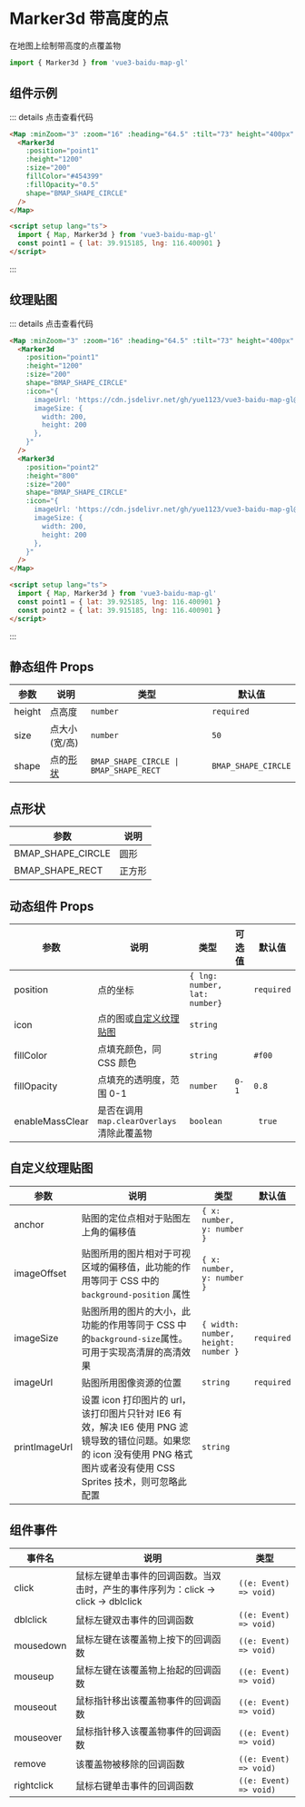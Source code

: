 # Marker3d 带高度的点

在地图上绘制带高度的点覆盖物

```ts
import { Marker3d } from 'vue3-baidu-map-gl'
```

<script setup lang="ts">
  const point1 = { lat: 39.925185, lng: 116.400901 }
  const point2 = { lat: 39.915185, lng: 116.400901 }
</script>

## 组件示例

<div>
<Map
  :minZoom="3"
  :zoom='16'
  :heading="64.5"
  :tilt="73"
  height="400px"
  enableScrollWheelZoom
>
  <Marker3d
    :position="point2" 
    :height='1200' 
    :size="200"
    fillColor="#454399"
    :fillOpacity="0.5"
    shape='BMAP_SHAPE_CIRCLE'
  />
</Map>
</div>

::: details 点击查看代码

```html
<Map :minZoom="3" :zoom="16" :heading="64.5" :tilt="73" height="400px" enableScrollWheelZoom>
  <Marker3d
    :position="point1"
    :height="1200"
    :size="200"
    fillColor="#454399"
    :fillOpacity="0.5"
    shape="BMAP_SHAPE_CIRCLE"
  />
</Map>

<script setup lang="ts">
  import { Map, Marker3d } from 'vue3-baidu-map-gl'
  const point1 = { lat: 39.915185, lng: 116.400901 }
</script>
```

:::

## 纹理贴图

<div>
<Map
  :minZoom="3"
  :zoom='16'
  :heading="64.5"
  :tilt="73"
  height="400px"
  enableScrollWheelZoom
>
  <Marker3d
    :position="point1"
    :height='1200'
    :size="200"
    shape='BMAP_SHAPE_CIRCLE'
    :icon="{
      imageUrl: 'https://cdn.jsdelivr.net/gh/yue1123/vue3-baidu-map-gl@0.0.21/docs/public/logo.png',
      imageSize: {
        width: 200,
        height: 200
      },
    }"
  />
  <Marker3d
    :position="point2"
    :height='800'
    :size="200"
    shape='BMAP_SHAPE_CIRCLE'
    :icon="{
      imageUrl: 'https://cdn.jsdelivr.net/gh/yue1123/vue3-baidu-map-gl@0.0.21/docs/public/logo.png',
      imageSize: {
        width: 200,
        height: 200
      },
    }"
  />
</Map>
</div>

::: details 点击查看代码

```html
<Map :minZoom="3" :zoom="16" :heading="64.5" :tilt="73" height="400px" enableScrollWheelZoom>
  <Marker3d
    :position="point1"
    :height="1200"
    :size="200"
    shape="BMAP_SHAPE_CIRCLE"
    :icon="{
      imageUrl: 'https://cdn.jsdelivr.net/gh/yue1123/vue3-baidu-map-gl@0.0.21/docs/public/logo.png',
      imageSize: {
        width: 200,
        height: 200
      },
    }"
  />
  <Marker3d
    :position="point2"
    :height="800"
    :size="200"
    shape="BMAP_SHAPE_CIRCLE"
    :icon="{
      imageUrl: 'https://cdn.jsdelivr.net/gh/yue1123/vue3-baidu-map-gl@0.0.21/docs/public/logo.png',
      imageSize: {
        width: 200,
        height: 200
      },
    }"
  />
</Map>

<script setup lang="ts">
  import { Map, Marker3d } from 'vue3-baidu-map-gl'
  const point1 = { lat: 39.925185, lng: 116.400901 }
  const point2 = { lat: 39.915185, lng: 116.400901 }
</script>
```

:::

## 静态组件 Props

| 参数   | 说明                | 类型                                   | 默认值              |
| ------ | ------------------- | -------------------------------------- | ------------------- |
| height | 点高度              | `number`                               | `required`          |
| size   | 点大小(宽/高)       | `number`                               | `50`                |
| shape  | 点的[形状](#点形状) | `BMAP_SHAPE_CIRCLE \| BMAP_SHAPE_RECT` | `BMAP_SHAPE_CIRCLE` |

## 点形状

| 参数              | 说明   |
| ----------------- | ------ |
| BMAP_SHAPE_CIRCLE | 圆形   |
| BMAP_SHAPE_RECT   | 正方形 |

## 动态组件 Props

| 参数            | 说明                                        | 类型                          | 可选值 | 默认值     |
| --------------- | ------------------------------------------- | ----------------------------- | ------ | ---------- |
| position        | 点的坐标                                    | `{ lng: number, lat: number}` |        | `required` |
| icon            | 点的图或[自定义纹理贴图](#自定义纹理贴图)   | `string `                     |        |            |
| fillColor       | 点填充颜色，同 CSS 颜色                     | `string `                     |        | `#f00`     |
| fillOpacity     | 点填充的透明度，范围 0-1                    | `number `                     | `0-1`  | `0.8 `     |
| enableMassClear | 是否在调用 `map.clearOverlays` 清除此覆盖物 | `boolean`                     |        | ` true`    |

## 自定义纹理贴图

| 参数          | 说明                                                                                                                                                                        | 类型                                | 默认值     |
| ------------- | --------------------------------------------------------------------------------------------------------------------------------------------------------------------------- | ----------------------------------- | ---------- |
| anchor        | 贴图的定位点相对于贴图左上角的偏移值                                                                                                                                        | `{ x: number, y: number }`          |            |
| imageOffset   | 贴图所用的图片相对于可视区域的偏移值，此功能的作用等同于 CSS 中的 `background-position` 属性                                                                                | `{ x: number, y: number }`          |            |
| imageSize     | 贴图所用的图片的大小，此功能的作用等同于 CSS 中的`background-size`属性。可用于实现高清屏的高清效果                                                                          | `{ width: number, height: number }` | `required` |
| imageUrl      | 贴图所用图像资源的位置                                                                                                                                                      | `string`                            | `required` |
| printImageUrl | 设置 icon 打印图片的 url，该打印图片只针对 IE6 有效，解决 IE6 使用 PNG 滤镜导致的错位问题。如果您的 icon 没有使用 PNG 格式图片或者没有使用 CSS Sprites 技术，则可忽略此配置 | `string `                           |            |

## 组件事件

| 事件名     | 说明                                                                               | 类型                   |
| ---------- | ---------------------------------------------------------------------------------- | ---------------------- |
| click      | 鼠标左键单击事件的回调函数。当双击时，产生的事件序列为：click -> click -> dblclick | `((e: Event) => void)` |
| dblclick   | 鼠标左键双击事件的回调函数                                                         | `((e: Event) => void)` |
| mousedown  | 鼠标左键在该覆盖物上按下的回调函数                                                 | `((e: Event) => void)` |
| mouseup    | 鼠标左键在该覆盖物上抬起的回调函数                                                 | `((e: Event) => void)` |
| mouseout   | 鼠标指针移出该覆盖物事件的回调函数                                                 | `((e: Event) => void)` |
| mouseover  | 鼠标指针移入该覆盖物事件的回调函数                                                 | `((e: Event) => void)` |
| remove     | 该覆盖物被移除的回调函数                                                           | `((e: Event) => void)` |
| rightclick | 鼠标右键单击事件的回调函数                                                         | `((e: Event) => void)` |
